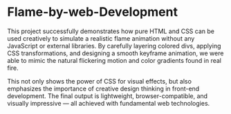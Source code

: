 # Flame-by-web-Development
This project successfully demonstrates how pure HTML and CSS can be used creatively to simulate a realistic flame animation without any JavaScript or external libraries. By carefully layering colored divs, applying CSS transformations, and designing a smooth keyframe animation, we were able to mimic the natural flickering motion and color gradients found in real fire.

This not only shows the power of CSS for visual effects, but also emphasizes the importance of creative design thinking in front-end development. The final output is lightweight, browser-compatible, and visually impressive — all achieved with fundamental web technologies.

